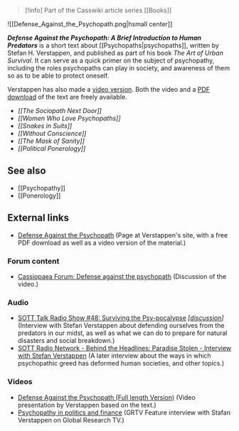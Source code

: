 > [!info] Part of the Casswiki article series [[Books]]

![[Defense_Against_the_Psychopath.png|hsmall center]]


_**Defense Against the Psychopath: A Brief Introduction to Human Predators**_ is a short text about [[Psychopaths|psychopaths]], written by Stefan H. Verstappen, and published as part of his book _The Art of Urban Survival_. It can serve as a quick primer on the subject of psychopathy, including the roles psychopaths can play in society, and awareness of them so as to be able to protect oneself.

Verstappen has also made a [video version](https://www.youtube.com/watch?v=MgGyvxqYSbE). Both the video and a [PDF download](http://www.chinastrategies.com/wp-content/uploads/2014/10/defenseagainstpsychopath.pdf) of the text are freely available.

*   _[[The Sociopath Next Door]]_
*   _[[Women Who Love Psychopaths]]_
*   _[[Snakes in Suits]]_
*   _[[Without Conscience]]_
*   _[[The Mask of Sanity]]_
*   _[[Political Ponerology]]_

See also
--------

*   [[Psychopathy]]
*   [[Ponerology]]

External links
--------------

*   [Defense Against the Psychopath](http://www.chinastrategies.com/defense-against-the-psychopath/) (Page at Verstappen's site, with a free PDF download as well as a video version of the material.)

### Forum content

*   [Cassiopaea Forum: Defense against the psychopath](https://cassiopaea.org/forum/index.php/topic,23926.0.html) (Discussion of the video.)

### Audio

*   [SOTT Talk Radio Show #48: Surviving the Psy-pocalypse](http://www.sott.net/article/272720-SOTT-Talk-Radio-Surviving-the-Psy-pocalypse-Interview-with-Stefan-Verstappen) _\[[discussion](https://cassiopaea.org/forum/index.php/topic,33645.0.html)\]_ (Interview with Stefan Verstappen about defending ourselves from the predators in our midst, as well as what we can do to prepare for natural disasters and social breakdown.)
*   [SOTT Radio Network - Behind the Headlines: Paradise Stolen - Interview with Stefan Verstappen](http://www.blogtalkradio.com/sottradionetwork/2015/05/03/behind-the-headlines-paradise-stolen--interview-with-stefan-verstappen) (A later interview about the ways in which psychopathic greed has deformed human societies, and other topics.)

### Videos

*   [Defense Against the Psychopath (Full length Version)](https://www.youtube.com/watch?v=MgGyvxqYSbE) (Video presentation by Verstappen based on the text.)
*   [Psychopathy in politics and finance](http://www.sott.net/article/261598-Psychopathy-in-politics-and-finance) (GRTV Feature interview with Stafan Verstappen on Global Research TV.)